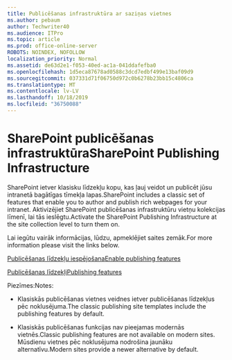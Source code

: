 ```yaml
---
title: Publicēšanas infrastruktūra ar saziņas vietnes
ms.author: pebaum
author: Techwriter40
ms.audience: ITPro
ms.topic: article
ms.prod: office-online-server
ROBOTS: NOINDEX, NOFOLLOW
localization_priority: Normal
ms.assetid: de63d2e1-f053-40ed-ac1a-041ddafefba0
ms.openlocfilehash: 1d5eca87678ad0588c3dcd7edbf499e13baf09d9
ms.sourcegitcommit: 037331d71f06750d972c0b6278b23bb15c4806ca
ms.translationtype: MT
ms.contentlocale: lv-LV
ms.lasthandoff: 10/18/2019
ms.locfileid: "36750088"
---
```

# <a name="sharepoint-publishing-infrastructure"></a><span data-ttu-id="8dd52-102">SharePoint publicēšanas infrastruktūra</span><span class="sxs-lookup"><span data-stu-id="8dd52-102">SharePoint Publishing Infrastructure</span></span>


<span data-ttu-id="8dd52-103">SharePoint ietver klasisku līdzekļu kopu, kas ļauj veidot un publicēt jūsu intranetā bagātīgas tīmekļa lapas.</span><span class="sxs-lookup"><span data-stu-id="8dd52-103">SharePoint includes a classic set of features that enable you to author and publish rich webpages for your intranet.</span></span> <span data-ttu-id="8dd52-104">Aktivizējiet SharePoint publicēšanas infrastruktūru vietņu kolekcijas līmenī, lai tās ieslēgtu.</span><span class="sxs-lookup"><span data-stu-id="8dd52-104">Activate the SharePoint Publishing Infrastructure at the site collection level to turn them on.</span></span>

<span data-ttu-id="8dd52-105">Lai iegūtu vairāk informācijas, lūdzu, apmeklējiet saites zemāk.</span><span class="sxs-lookup"><span data-stu-id="8dd52-105">For more information please visit the links below.</span></span>

[<span data-ttu-id="8dd52-106">Publicēšanas līdzekļu iespējošana</span><span class="sxs-lookup"><span data-stu-id="8dd52-106">Enable publishing features</span></span>](https://support.office.com/article/Enable-publishing-features-479677A6-8B33-4AC7-907D-071C1C7E4518)

[<span data-ttu-id="8dd52-107">Publicēšanas līdzekļi</span><span class="sxs-lookup"><span data-stu-id="8dd52-107">Publishing features</span></span>](https://support.office.com/article/Features-enabled-in-a-SharePoint-Online-publishing-site-3AB3810C-3C2C-4361-9D0E-0CBE666EA0B0?wt.mc_id=O365_Portal_MMaven#__toc336865553)

<span data-ttu-id="8dd52-108">Piezīmes:</span><span class="sxs-lookup"><span data-stu-id="8dd52-108">Notes:</span></span>

- <span data-ttu-id="8dd52-109">Klasiskās publicēšanas vietnes veidnes ietver publicēšanas līdzekļus pēc noklusējuma.</span><span class="sxs-lookup"><span data-stu-id="8dd52-109">The classic publishing site templates include the publishing features by default.</span></span>

- <span data-ttu-id="8dd52-110">Klasiskās publicēšanas funkcijas nav pieejamas modernās vietnēs.</span><span class="sxs-lookup"><span data-stu-id="8dd52-110">Classic publishing features are not available on modern sites.</span></span> <span data-ttu-id="8dd52-111">Mūsdienu vietnes pēc noklusējuma nodrošina jaunāku alternatīvu.</span><span class="sxs-lookup"><span data-stu-id="8dd52-111">Modern sites provide a newer alternative by default.</span></span>

